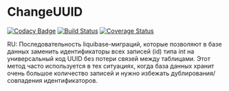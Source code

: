 # ChangeUUID

[![Codacy Badge](https://api.codacy.com/project/badge/Grade/2bf0e760440f4e44a2af310bb022c399)](https://www.codacy.com/app/Max-Tkachenko/ChangeUUID?utm_source=github.com&amp;utm_medium=referral&amp;utm_content=Max-Tkachenko/ChangeUUID&amp;utm_campaign=Badge_Grade)
[![Build Status](https://travis-ci.org/Max-Tkachenko/ChangeUUID.svg?branch=master)](https://travis-ci.org/Max-Tkachenko/ChangeUUID)
[![Coverage Status](https://coveralls.io/repos/github/Max-Tkachenko/ChangeUUID/badge.svg?branch=master)](https://coveralls.io/github/Max-Tkachenko/ChangeUUID?branch=master)

RU:
Последовательность liquibase-миграций, которые позволяют в базе данных заменить идентификаторы всех записей (id) типа int на универсальный код UUID без потери связей между таблицами. Этот метод часто используется в тех ситуациях, когда база данных хранит очень большое количество записей и нужно избежать дублирования/совпадения идентификаторов.
